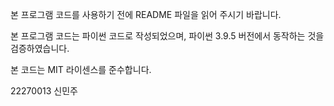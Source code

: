 본 프로그램 코드를 사용하기 전에 README 파일을 읽어 주시기 바랍니다.

본 프로그램 코드는 파이썬 코드로 작성되었으며,
파이썬 3.9.5 버전에서 동작하는 것을 검증하였습니다.

본 코드는 MIT 라이센스를 준수합니다.

22270013 신민주